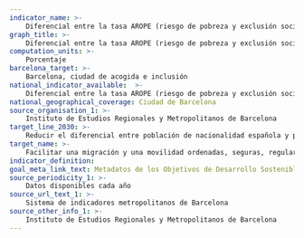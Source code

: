 ```yaml
---
indicator_name: >-
    Diferencial entre la tasa AROPE (riesgo de pobreza y exclusión social) de la población extranjera respecto a la de la población con nacionalidad española
graph_title: >-
    Diferencial entre la tasa AROPE (riesgo de pobreza y exclusión social) de la población extranjera respecto a la de la población con nacionalidad española
computation_units: >-
    Porcentaje
barcelona_target: >-
    Barcelona, ciudad de acogida e inclusión
national_indicator_available:  >-
    Diferencial entre la tasa AROPE (riesgo de pobreza y exclusión social) de la población extranjera respecto a la de la población con nacionalidad española
national_geographical_coverage: Ciudad de Barcelona 
source_organisation_1: >-
    Instituto de Estudios Regionales y Metropolitanos de Barcelona
target_line_2030: >-
    Reducir el diferencial entre población de nacionalidad española y población de nacionalidad extranjera en el riesgo de pobreza y exclusión social. Valor hito 2030: Por determinar 
target_name: >-
    Facilitar una migración y una movilidad ordenadas, seguras, regulares y responsables de las personas, incluso mediante la aplicación de políticas migratorias planificadas y bien gestionadas
indicator_definition:
goal_meta_link_text: Metadatos de los Objetivos de Desarrollo Sostenible de las Naciones Unidas (pdf 894kB)
source_periodicity_1: >-
    Datos disponibles cada año
source_url_text_1: >-
    Sistema de indicadores metropolitanos de Barcelona
source_other_info_1: >-
    Instituto de Estudios Regionales y Metropolitanos de Barcelona
---
```

